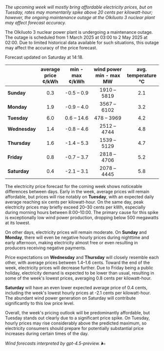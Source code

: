 *The upcoming week will mostly bring affordable electricity prices, but on Tuesday, rates may momentarily spike above 20 cents per kilowatt-hour; however, the ongoing maintenance outage at the Olkiluoto 3 nuclear plant may affect forecast accuracy.*

The Olkiluoto 3 nuclear power plant is undergoing a maintenance outage. The outage is scheduled from 1 March 2025 at 03:00 to 2 May 2025 at 02:00. Due to limited historical data available for such situations, this outage may affect the accuracy of the price forecast.

Forecast updated on Saturday at 14:18.

|              | average<br>price<br>¢/kWh | min - max<br>¢/kWh | wind power<br>min - max<br>MW | avg.<br>temperature<br>°C |
|:-------------|:----------------:|:----------------:|:-------------:|:-------------:|
| **Sunday**     | 0.3              | -0.5 – 0.9       | 1910 – 5819   | 2.1            |
| **Monday**     | 1.9              | -0.9 – 4.0       | 3567 – 6102   | 3.2            |
| **Tuesday**    | 6.0              | 0.6 – 14.6       | 478 – 3969    | 4.2            |
| **Wednesday**  | 1.4              | -0.8 – 4.6       | 2512 – 4744   | 4.8            |
| **Thursday**   | 1.6              | -1.4 – 5.3       | 1539 – 5129   | 4.7            |
| **Friday**     | 0.8              | -0.7 – 3.7       | 2818 – 4706   | 5.2            |
| **Saturday**   | 0.4              | -2.1 – 3.1       | 2078 – 4445   | 5.8            |

The electricity price forecast for the coming week shows noticeable differences between days. Early in the week, average prices will remain affordable, but prices will rise notably on **Tuesday**, with an expected daily average reaching six cents per kilowatt-hour. On the same day, peak electricity prices may briefly exceed 20–30 cents per kWh, especially during morning hours between 8:00–10:00. The primary cause for this spike is exceptionally low wind power production, dropping below 500 megawatts at its lowest.

On other days, electricity prices will remain moderate. On **Sunday** and **Monday**, there will even be negative hourly prices during nighttime and early afternoon, making electricity almost free or even resulting in producers receiving negative payments.

Price expectations on **Wednesday** and **Thursday** will closely resemble each other, with average prices between 1.4–1.6 cents. Toward the end of the week, electricity prices will decrease further. Due to Friday being a public holiday, electricity demand is expected to be lower than usual, resulting in some of the week's lowest prices, averaging 0.8 cents per kilowatt-hour.

**Saturday** will have an even lower expected average price of 0.4 cents, including the week's lowest hourly prices at -2.1 cents per kilowatt-hour. The abundant wind power generation on Saturday will contribute significantly to this low price level.

Overall, the week's pricing outlook will be predominantly affordable, but Tuesday stands out clearly due to a significant price spike. On Tuesday, hourly prices may rise considerably above the predicted maximum, so electricity consumers should prepare for potentially substantial price increases during certain times of the day.

*Wind forecasts interpreted by gpt-4.5-preview.* 🌬️
